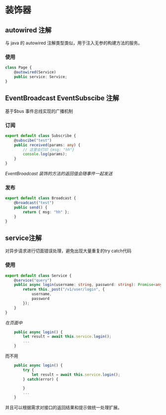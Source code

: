 # 装饰器

## autowired 注解

与 java 的 autowired 注解类型类似，用于注入无参的构建方法的服务。

### 使用

```typescript
class Page {
    @autowired(Service)
    public service: Service;
}
```

## EventBroadcast EventSubscibe 注解

基于$bus 事件总线实现的广播机制

### 订阅

```typescript
export default class Subscribe {
    @subscibe("test")
    public received(params: any) {
        // 这里会打印 {msg: "hh"}
        console.log(params);
    }
}
```

_EventBroadcast 装饰的方法的返回值会随事件一起发送_

### 发布

```typescript
export default class Broadcast {
    @broadcast("test")
    public send() {
        return { msg: "hh" };
    }
}
```
## service注解

对异步请求进行切面错误处理，避免出现大量重复的try catch代码
### 使用
```typescript
export default class Service {
    @service("query")
    public async login(username: string, password: string): Promise<any> {
        return this._post("/v1/user/login", {
            username,
            password
        });
    }
}
```
*在页面中*
```typescript
    public async login() {
        let result = await this.service.login();
        ...
    }
```
而不用
```typescript
    public async login() {
        try {
            let result = await this.service.login();
        } catch(error) {

        }
        ...
    }
```
并且可以根据需求对接口的返回结果和提示做统一处理扩展。